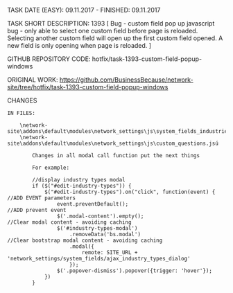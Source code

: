 TASK DATE (EASY): 09.11.2017 - FINISHED: 09.11.2017

TASK SHORT DESCRIPTION: 1393 [
								Bug - custom field pop up javascript bug - only able to select one custom field 
								before page is reloaded. Selecting another custom field will open up the first 
								custom field opened. A new field is only opening when page is reloaded.
							]

GITHUB REPOSITORY CODE: hotfix/task-1393-custom-field-popup-windows

ORIGINAL WORK: https://github.com/BusinessBecause/network-site/tree/hotfix/task-1393-custom-field-popup-windows

CHANGES
 
	IN FILES: 
	
		\network-site\addons\default\modules\network_settings\js\system_fields_industries_modal.js
		\network-site\addons\default\modules\network_settings\js\custom_questions.jsú
		
			Changes in all modal call function put the next things
			
			For example: 
			
			//display industry types modal
			if ($("#edit-industry-types")) {
				$("#edit-industry-types").on("click", function(event) {		//ADD EVENT parameters
					event.preventDefault();									//ADD prevent event
					$('.modal-content').empty();							//Clear modal content - avoiding caching
					$('#industry-types-modal')
						.removeData('bs.modal')								//Clear bootstrap modal content - avoiding caching
						.modal({
							remote: SITE_URL + 'network_settings/system_fields/ajax_industry_types_dialog'
						});
					$('.popover-dismiss').popover({trigger: 'hover'});
				})	
			}
